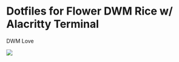 # Dotfiles for Flower DWM Rice w/ Alacritty Terminal 
DWM Love

![](https://github.com/user-attachments/assets/1862c7c2-e85b-4ee6-88fd-54590d3fef2e)
